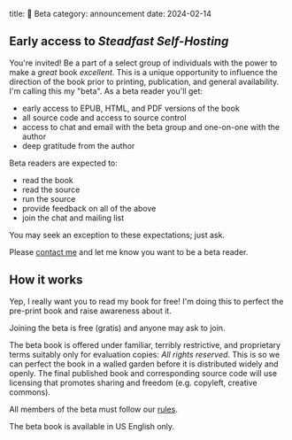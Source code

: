 title: 👀 Beta
category: announcement
date: 2024-02-14


## Early access to *Steadfast Self-Hosting*

You're invited! Be a part of a select group of individuals with the power to make a *great* book *excellent*.
This is a unique opportunity to influence the direction of the book prior to printing, publication, and general availability.
I'm calling this my "beta".
As a beta reader you'll get:

* early access to EPUB, HTML, and PDF versions of the book
* all source code and access to source control
* access to chat and email with the beta group and one-on-one with the author
* deep gratitude from the author

Beta readers are expected to:

* read the book
* read the source
* run the source
* provide feedback on all of the above
* join the chat and mailing list

You may seek an exception to these expectations; just ask.

Please [contact me]({filename}/pages/contact.md) and let me know you want to be a beta reader.

## How it works

Yep, I really want you to read my book for free!
I'm doing this to perfect the pre-print book and raise awareness about it.

Joining the beta is free (gratis) and anyone may ask to join.

The beta book is offered under familiar, terribly restrictive, and proprietary terms suitably only for evaluation copies: *All rights reserved*.
This is so we can perfect the book in a walled garden before it is distributed widely and openly.
The final published book and corresponding source code will use licensing that promotes sharing and freedom (e.g. copyleft, creative commons).

All members of the beta must follow our [rules]({filename}/pages/rules.md).

The beta book is available in US English only.
